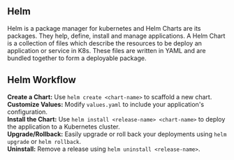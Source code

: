 ## Helm

Helm is a package manager for kubernetes and Helm Charts are its packages. They help, define, install and manage applications. A Helm Chart is a collection of files which describe the resources to be deploy an application or service in K8s. These files are written in YAML and are bundled together to form a deployable package.

## Helm Workflow

**Create a Chart:** Use `helm create <chart-name>` to scaffold a new chart.<br>
**Customize Values:** Modify `values.yaml` to include your application's configuration.<br>
**Install the Chart:** Use `helm install <release-name> <chart-name>` to deploy the application to a Kubernetes cluster.<br>
**Upgrade/Rollback:** Easily upgrade or roll back your deployments using `helm upgrade` or `helm rollback`.<br>
**Uninstall:** Remove a release using `helm uninstall <release-name>`.<br>
